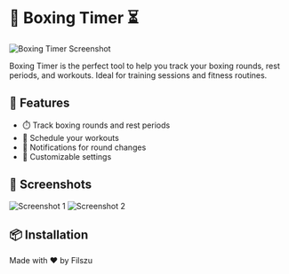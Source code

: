 # 🥊 Boxing Timer ⏳

![Boxing Timer Screenshot](https://boxing-timer.ciac.me/ss/box_timer.png)

Boxing Timer is the perfect tool to help you track your boxing rounds, rest periods, and workouts. Ideal for training sessions and fitness routines.

## 🚀 Features

- ⏱️ Track boxing rounds and rest periods
- 📅 Schedule your workouts
- 🔔 Notifications for round changes
- 🎨 Customizable settings

## 📸 Screenshots

![Screenshot 1](https://boxing-timer.ciac.me/ss/box_timer3.png)
![Screenshot 2](https://boxing-timer.ciac.me/ss/box_timer2.png)

## 📦 Installation


Made with ❤️ by Filszu